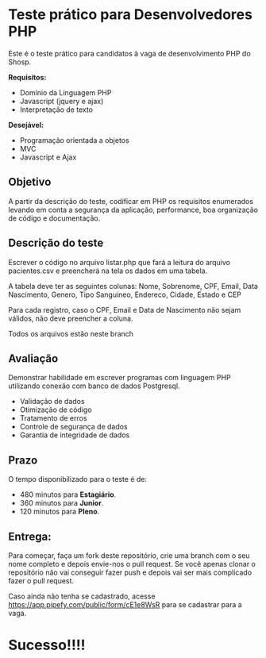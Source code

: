 # Teste prático para Desenvolvedores PHP

Este é o teste prático para candidatos à vaga de desenvolvimento PHP do Shosp.

**Requisitos:**
- Domínio da Linguagem PHP
- Javascript (jquery e ajax)
- Interpretação de texto

**Desejável:**
- Programação orientada a objetos
- MVC
- Javascript e Ajax

## Objetivo

A partir da descrição do teste, codificar em PHP os requisitos enumerados levando em conta a segurança da aplicação, performance, boa organização de código e documentação.

## Descrição do teste

Escrever o código no arquivo listar.php que fará a leitura do arquivo pacientes.csv e preencherá na tela os dados em uma tabela.

A tabela deve ter as seguintes colunas: Nome, Sobrenome, CPF, Email, Data Nascimento, Genero, Tipo Sanguineo, Endereco, Cidade, Estado e CEP 

Para cada registro, caso o CPF, Email e Data de Nascimento não sejam válidos, não deve preencher a coluna.

Todos os arquivos estão neste branch


## Avaliação

Demonstrar habilidade em escrever programas com linguagem PHP utilizando conexão com banco de dados Postgresql.

- Validação de dados
- Otimização de código
- Tratamento de erros
- Controle de segurança de dados
- Garantia de integridade de dados

## Prazo

O tempo disponibilizado para o teste é de:
- 480 minutos para **Estagiário**.
- 360 minutos para **Junior**.
- 120 minutos para **Pleno**.

## Entrega:

Para começar, faça um fork deste repositório, crie uma branch com o seu nome completo e depois envie-nos o pull request. Se você apenas clonar o repositório não vai conseguir fazer push e depois vai ser mais complicado fazer o pull request.

Caso ainda não tenha se cadastrado, acesse https://app.pipefy.com/public/form/cE1e8WsR para se cadastrar para a vaga.

# Sucesso!!!!
